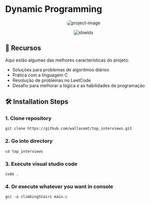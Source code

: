 #  Dynamic Programming
<p align="center"> <img src="https://socialify.git.ci/wallacemt/top_interviews/image?custom_description=Este+reposit%C3%B3rio+cont%C3%A9m+as+solu%C3%A7%C3%B5es+para+os+exerc%C3%ADcios+de+programa%C3%A7%C3%A3o+do+LeetCode%2C+oferecendo+uma+variedade+de+abordagens+usando+a+linguagem+C.&description=1&font=Raleway&language=1&logo=https%3A%2F%2Fres.cloudinary.com%2Fdg9hqvlas%2Fimage%2Fupload%2Fv1733768713%2Fimg.icons8_zpsfx3.png&name=1&owner=1&pattern=Charlie+Brown&stargazers=1&theme=Dark" alt="project-image" style="border-radius: 1rem;"/></p>

<p align="center"> <img src="https://img.shields.io/badge/made_with-c-blue" alt="shields"> </p>

## 🔧 Recursos

Aqui estão algumas das melhores características do projeto:

-   Soluções para problemas de algoritmos diários
-   Prática com a linguagem C
-   Resolução de problemas no LeetCode
-   Desafio para melhorar a lógica e as habilidades de programação

## 🛠️ Installation Steps

### 1. Clone repository

```
git clone https://github.com/wallacemt/top_interviews.git
```

### 2. Go into directory

```
cd top_interviews
```

### 3. Execute visual studio code

```
code .
```
### 4. Or execute whatever you want in console

```
gcc -o climbingStairs main.c
```
